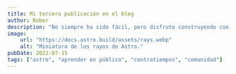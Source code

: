 ```yaml
---
title: Mi tercera publicación en el blog
author: Rober
description: "No siempre ha sido fácil, pero disfruto construyendo con Astro. Además, la [comunidad de Discord](https://astro.build/chat) es muy amable y servicial."
image:
    url: "https://docs.astro.build/assets/rays.webp"
    alt: "Miniatura de los rayos de Astro."
pubDate: 2022-07-15
tags: ["astro", "aprender en público", "contratiempos", "comunidad"]
---
```

